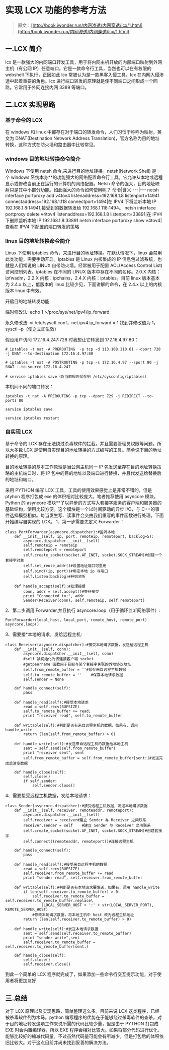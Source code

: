 # 实现 LCX 功能的参考方法

> 原文：[http://book.iwonder.run/内网渗透/内网穿透/lcx/1.html](http://book.iwonder.run/内网渗透/内网穿透/lcx/1.html)

## 一.LCX 简介

lcx 是一款强大的内网端口转发工具，用于将内网主机开放的内部端口映射到外网主机（有公网 IP）任意端口。它是一款命令行工具，当然也可以在有权限的 webshell 下执行，正因如此 lcx 常被认为是一款黑客入侵工具，lcx 在内网入侵渗透中起着重要的角色。lcx 进行端口转发的原理就是使不同端口之间形成一个回路。它常用于外网连接内网 3389 等端口。

## 二.LCX 实现思路

### 基于命令的 LCX

在 windows 和 linux 中都存在对于端口的转发命令，人们习惯于称呼为映射，英文为 DNAT(Destination Network Address Translation)，官方名称为目的地址转换，这种方式在防火墙和路由器中比较常见。

### windows 目的地址转换命令简介

Windows 下使用 netsh 命令,来进行目的地址转换。netsh(Network Shell) 是一个 windows 系统本身**的功能强大的网络配置命令行工具。它允许从本地或远程显示或修改当前正在运行的计算机的网络配置。Netsh 命令的强大，目的地址映射只是其中小部分功能。如此强大的命令如何使用呢？ 命令|含义 ---|--- netsh interface portproxy add v4tov4 listenaddress=192.168.1.8 listenport=14941 connectaddress=192.168.1.118 connectport=1494|在 IPV4 下将监听本地 IP 192.168.1.8:14941,接受到的数据转发给 192.168.1.118:1494。 netsh interface portproxy delete v4tov4 listenaddress=192.168.1.8 listenport=33891|在 IPV4 下删除监听本地 IP 192.168.1.8:33891 netsh interface portproxy show v4tov4|查看在 IPV4 下配置的端口转发的策略

### linux 目的地址转换命令简介

Linux 下使用 iptables 命令，来进行目的地址转换。在默认情况下，linux 会禁用此类功能，需要手动开启。iptables 是 Linux 内核集成的 IP 信息包过滤系统，也就是人们常说的 LINUX 自带防火墙，经常被用于配置 ACL(Access Control List)访问控制列表。iptables 在不同的 LINUX 版本中存在不同的名称。2.0.X 内核：ipfwadm，2.2.X 内核：ipchains，2.4.X 内核：iptables。目前 linux 版本基本为 2.4.x 以上，低版本的 linux 比较少见，下面讲解的命令，在 2.4.x 以上的内核版本 linux 中有效。

开启目的地址转发功能

临时修改法: echo 1 >/proc/sys/net/ipv4/ip_forward

永久修改法: vi /etc/sysctl.conf，net.ipv4.ip_forward = 1 找到并修改值为 1，sysctl –p（使之立即生效）

假设用户访问 172.16.4.247:728 时我想让它转发到 172.16.4.97:80：

```
# iptables -t nat -A PREROUTING  -p tcp -d 113.108.110.61 --dport 728 -j DNAT --to-destination 172.16.4.97:80

# iptables -t nat -A POSTROUTING -p tcp -s 172.16.4.97 --sport 80 -j SNAT --to-source 172.16.4.247

# service iptables save（将当前规则保存到 /etc/sysconfig/iptables） 
```

本机间不同的端口转发：

```
iptables -t nat -A PREROUTING -p tcp --dport 729 -j REDIRECT --to-ports 80

service iptables save

service iptables restart 
```

### 自实现 LCX

基于命令的 LCX 存在无法绕过杀毒软件的拦截，并且需要管理员权限等问题。所以大多数 LCX 是使用自实现目的地址转换的方式编写的工具。简单说下目的地址转换的原理。

目的地址转换的基本工作原理是当公网主机同一 IP 包发送至存在目的地址转换策略的主机端口时，将 IP 包中的目的地址以及端口进行替换，并且代发送给替换后的地址和端口。

采用 PYTHON 编写 LCX 工具，工具的使用效果感觉上是非常不错的，但是 ptyhon 程序打包成 exe 的体积相对比较庞大。笔者推荐使用 asyncore 模块，Python 的 asyncore 模块**了以异步的方式写入套接字服务的客户端和服务器的基础结构，使用比较方便。这个模块是一个以时间驱动的异步 I/O，与 C++的事件选择模型相似。每当发生写、读事件会交由我们重写的事件函数进行处理。下面开始编写自实现的 LCX。 1、第一步需要先定义 Forwarder：

```
class PortForwarder(asyncore.dispatcher):#监听本地
    def __init__(self, ip, port, remoteip, remoteport, backlog=5):
        asyncore.dispatcher.__init__(self)
        self.remoteip = remoteip
        self.remoteport = remoteport
        self.create_socket(socket.AF_INET, socket.SOCK_STREAM)#创建一个套接字对象
        self.set_reuse_addr()#设置地址端口可重用
        self.bind((ip, port))#绑定本地 ip 与端口
        self.listen(backlog)#开始监听

    def handle_accept(self):#处理接受
        conn, addr = self.accept()#等待接受
        print "Connected to:", addr
        Sender(Receiver(conn), self.remoteip, self.remoteport) 
```

2、第二步调用 Forwarder,并且执行 asyncore.loop（用于循环监听网络事件）:

```
PortForwarder(local_host, local_port, remote_host, remote_port)
asyncore.loop() 
```

3、需要接*本地的请求，发给远程主机:

```
class Receiver(asyncore.dispatcher):#接受本地请求数据，发送给远程主机
    def __init__(self, conn):
        asyncore.dispatcher.__init__(self, conn)
        #self 被初始化为该连接客户端 socket
        #getpeername 函数用于获取与某个套接字关联的外地协议地址
        self.from_remote_buffer = ''#保存来自远程主机数据
        self.to_remote_buffer = ''    #保存本地请求数据
        self.sender = None

    def handle_connect(self):
        pass

    def handle_read(self):#接受本地请求
        read = self.recv(BUFSIZE)
        self.to_remote_buffer += read;
        print "receiver read", self.to_remote_buffer

    def writable(self):#判断是否有来自远程主机的数据，如果有，调用 handle_write
        return (len(self.from_remote_buffer) > 0)

    def handle_write(self):#发送来自远程主机的数据给本地主机
        sent = self.send(self.from_remote_buffer)
        print "receiver sent", sent
        self.from_remote_buffer = self.from_remote_buffer[sent:]#发送完成后清空数据

    def handle_close(self):
        self.close()
        if self.sender:
            self.sender.close() 
```

4、需要接受远程主机数据，发给本地请求：

```
class Sender(asyncore.dispatcher):#接受远程主机数据，发送本地请求数据
    def __init__(self, receiver, remoteaddr, remoteport):
        asyncore.dispatcher.__init__(self)
        self.receiver = receiver#建立 Sender 与 Receiver 之间联系
        receiver.sender = self    #建立 Sender 与 Receiver 之间联系
        self.create_socket(socket.AF_INET, socket.SOCK_STREAM)#创建套接字
        self.connect((remoteaddr, remoteport))#连接远程主机

    def handle_connect(self):
        pass

    def handle_read(self):#接受来自远程主机的数据
        read = self.recv(BUFSIZE)
        self.receiver.from_remote_buffer += read
        print "sender read", self.receiver.from_remote_buffer

    def writable(self):#判断是否有本地请求要发送，如果有，调用 handle_write
        if len(self.receiver.to_remote_buffer) > 0:
            self.receiver.to_remote_buffer = self.receiver.to_remote_buffer.replace\
                (LOCAL_SERVER_HOST + ':' + str(LOCAL_SERVER_PORT), REMOTE_SERVER_HOST)
            #修改本地请求数据，将本地主机中 host 改为远程主机地址
        return (len(self.receiver.to_remote_buffer) > 0)

    def handle_write(self):#发送本地请求数据
        sent = self.send(self.receiver.to_remote_buffer)
        print "sender write",sent
        self.receiver.to_remote_buffer = self.receiver.to_remote_buffer[sent:]

    def handle_close(self):
        self.close()
        self.receiver.close() 
```

到此一个简单的 LCX 程序就完成了，如果添加一些命令行交互提示功能，对于使用者将更加友好

## 三.总结

对于 LCX 原理以及实现思路，简单整理这么多。目前来说 LCX 这类程序，已经被杀毒软件列为木马。python 编写程序的优势在于能够绕过杀毒软件的查杀。对于目的地址转发这项工作来说所需的代码比较少量，但是由于 PYTHON 打包成 EXE 时会内置编译器，所以 EXE 程序会相对比较大。如果将部分代码进行优化，能够比较好的缩减代码量。不过虽然代码量可能会有所减少，但是打包后的体积依旧比较大。对于这点目前并尚未找到妥善的解决方法。

